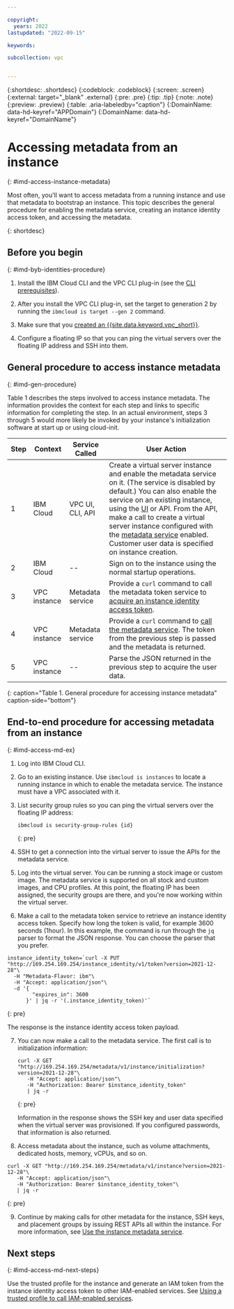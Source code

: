 ```yaml
---

copyright:
  years: 2022
lastupdated: "2022-09-15"

keywords:

subcollection: vpc


---
```


{:shortdesc: .shortdesc}
{:codeblock: .codeblock}
{:screen: .screen}
{:external: target="_blank" .external}
{:pre: .pre}
{:tip: .tip}
{:note: .note}
{:preview: .preview}
{:table: .aria-labeledby="caption"}
{:DomainName: data-hd-keyref="APPDomain"}
{:DomainName: data-hd-keyref="DomainName"}


# Accessing metadata from an instance
{: #imd-access-instance-metadata}

Most often, you'll want to access metadata from a running instance and use that metadata to bootstrap an instance. This topic describes the general procedure for enabling the metadata service, creating an instance identity access token, and accessing the metadata.

{: shortdesc}

## Before you begin
{: #imd-byb-identities-procedure}

1. Install the IBM Cloud CLI and the VPC CLI plug-in (see the [CLI prerequisites](/docs/vpc?topic=vpc-set-up-environment#cli-prerequisites-setup)).

2. After you install the VPC CLI plug-in, set the target to generation 2 by running the `ibmcloud is target --gen 2` command.
   
3. Make sure that you [created an {{site.data.keyword.vpc_short}}](/docs/vpc?topic=vpc-creating-a-vpc-using-cli#create-a-vpc-cli).

4. Configure a floating IP so that you can ping the virtual servers over the floating IP address and SSH into them.

## General procedure to access instance metadata
{: #imd-gen-procedure}

Table 1 describes the steps involved to access instance metadata. The information provides the context for each step and links to specific information for completing the step. In an actual environment, steps 3 through 5 would more likely be invoked by your instance's initialization software at start up or using cloud-init.

| Step | Context | Service Called | User Action |
|------|---------|----------------|-------------|
| 1    | IBM Cloud | VPC UI, CLI, API | Create a virtual server instance and enable the metadata service on it. (The service is disabled by default.) You can also enable the service on an existing instance, using the [UI](/docs/vpc?topic=vpc-imd-configure-service&interface=ui#imd-enable-on-instance-ui) or API. From the API, make a call to create a virtual server instance configured with the [metadata service](/docs/vpc?topic=vpc-imd-configure-service) enabled. Customer user data is specified on instance creation. |
| 2    | IBM Cloud | -- | Sign on to the instance using the normal startup operations. |
| 3    | VPC instance | Metadata service | Provide a `curl` command to call the metadata token service to [acquire an instance identity access token](/docs/vpc?topic=vpc-imd-configure-service&interface=ui#imd-json-token). |
| 4    | VPC instance | Metadata service | Provide a `curl` command to [call the metadata service](/docs/vpc?topic=vpc-imd-get-metadata#imd-retrieve-instance-data). The token from the previous step is passed and the metadata is returned.| 
| 5    | VPC instance | -- | Parse the JSON returned in the previous step to acquire the user data. |
{: caption="Table 1. General procedure for accessing instance metadata" caption-side="bottom"}

## End-to-end procedure for accessing metadata from an instance
{: #imd-access-md-ex}

1. Log into IBM Cloud CLI.

2. Go to an existing instance. Use `ibmcloud is instances` to locate a running instance in which to enable the metadata service. The instance must have a VPC associated with it.

3. List security group rules so you can ping the virtual servers over the floating IP address:

   ```
   ibmcloud is security-group-rules {id}
   ```
   {: pre}

4.	SSH to get a connection into the virtual server to issue the APIs for the metadata service.

5.	Log into the virtual server. You can be running a stock image or custom image. The metadata service is supported on all stock and custom images, and CPU profiles. At this point, the floating IP has been assigned, the security groups are there, and you're now working within the virtual server.

6.	Make a call to the metadata token service to retrieve an instance identity access token.  Specify how long the token is valid, for example 3600 seconds (1hour). In this example, the command is run through the `jq` parser to format the JSON response. You can choose the parser that you prefer.

   ```
   instance_identity_token=`curl -X PUT "http://169.254.169.254/instance_identity/v1/token?version=2021-12-28"\
     -H "Metadata-Flavor: ibm"\
     -H "Accept: application/json"\
     -d '{ 
           "expires_in": 3600 
         }' | jq -r '(.instance_identity_token)'`
   ```
   {: pre}

   The response is the instance identity access token payload. 

7. You can now make a call to the metadata service. The first call is to initialization information:

   ```
   curl -X GET "http://169.254.169.254/metadata/v1/instance/initialization?version=2021-12-28"\
      -H "Accept: application/json"\
      -H "Authorization: Bearer $instance_identity_token"
      | jq -r
   ```
   {: pre}

   Information in the response shows the SSH key and user data specified when the virtual server was provisioned. If you configured passwords, that information is also returned.

8.	Access metadata about the instance, such as volume attachments, dedicated hosts, memory, vCPUs, and so on.

   ```
   curl -X GET "http://169.254.169.254/metadata/v1/instance?version=2021-12-28"\
      -H "Accept: application/json"\
      -H "Authorization: Bearer $instance_identity_token"\
      | jq -r
   ```
   {: pre}

9. Continue by making calls for other metadata for the instance, SSH keys, and placement groups by issuing REST APIs all within the instance. For more information, see [Use the instance metadata service](/docs/vpc?topic=vpc-imd-get-metadata).

## Next steps
{: #imd-access-md-next-steps}

Use the trusted profile for the instance and generate an IAM token from the instance identity access token to other IAM-enabled services. See [Using a trusted profile to call IAM-enabled services](/docs/vpc?topic=vpc-imd-trusted-profile-metadata).

